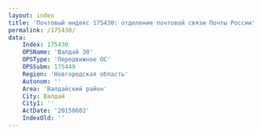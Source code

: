 ```yaml
---
layout: index
title: 'Почтовый индекс 175430: отделение почтовой связи Почты России'
permalink: /175430/
data:
    Index: 175430
    OPSName: 'Валдай 30'
    OPSType: 'Передвижное ОС'
    OPSSubm: 175449
    Region: 'Новгородская область'
    Autonom: ''
    Area: 'Валдайский район'
    City: Валдай
    City1: ''
    ActDate: '20150602'
    IndexOld: ''
---
```

